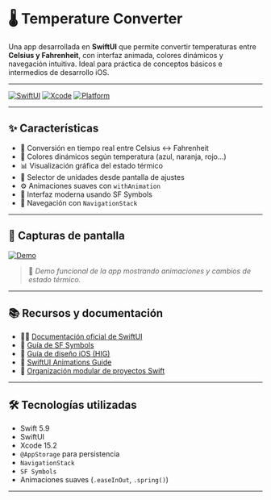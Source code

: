 # 🌡️ Temperature Converter

Una app desarrollada en **SwiftUI** que permite convertir temperaturas entre **Celsius y Fahrenheit**, con interfaz animada, colores dinámicos y navegación intuitiva. Ideal para práctica de conceptos básicos e intermedios de desarrollo iOS.

---

[![SwiftUI](https://img.shields.io/badge/SwiftUI-%23151515?logo=swift&logoColor=orange&style=for-the-badge)](https://developer.apple.com/xcode/swiftui/)
[![Xcode](https://img.shields.io/badge/Xcode-15.2-blue?logo=xcode&logoColor=white&style=for-the-badge)](https://developer.apple.com/xcode/)
[![Platform](https://img.shields.io/badge/Platform-iOS%2017%2B-lightgrey?logo=apple&style=for-the-badge)](https://developer.apple.com/ios/)

---

## ✨ Características

- 🔁 Conversión en tiempo real entre Celsius ↔ Fahrenheit
- 🎨 Colores dinámicos según temperatura (azul, naranja, rojo…)
- 📊 Visualización gráfica del estado térmico
- 🔧 Selector de unidades desde pantalla de ajustes
- ⚙️ Animaciones suaves con `withAnimation`
- 📱 Interfaz moderna usando SF Symbols
- 🔀 Navegación con `NavigationStack`

---

## 📸 Capturas de pantalla

<!-- Video insertado como imagen con link -->
[![Demo](https://github.com/user-attachments/assets/f655d3ad-0426-41d3-bfc6-42f4fd870006)](https://github.com/danimelenge/Temperature-converter)

> 🎥 *Demo funcional de la app mostrando animaciones y cambios de estado térmico.*

---

## 📚 Recursos y documentación

- 🧑‍💻 [Documentación oficial de SwiftUI](https://developer.apple.com/xcode/swiftui/)
- 🎨 [Guía de SF Symbols](https://developer.apple.com/sf-symbols/)
- 📱 [Guía de diseño iOS (HIG)](https://developer.apple.com/design/human-interface-guidelines)
- 🚀 [SwiftUI Animations Guide](https://swiftwithmajid.com/tag/animations/)
- 📂 [Organización modular de proyectos Swift](https://github.com/JohnSundell/SwiftTips)

---

## 🛠️ Tecnologías utilizadas

- Swift 5.9
- SwiftUI
- Xcode 15.2
- `@AppStorage` para persistencia
- `NavigationStack`
- `SF Symbols`
- Animaciones suaves (`.easeInOut`, `.spring()`)

---



